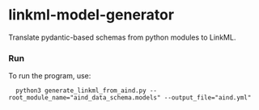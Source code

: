 # linkml-model-generator
Translate pydantic-based schemas from python modules to LinkML.

### Run

To run the program, use:

```
  python3 generate_linkml_from_aind.py --root_module_name="aind_data_schema.models" --output_file="aind.yml"
```

